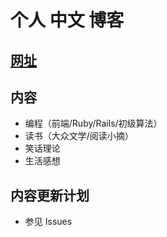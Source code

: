 # 个人 中文 博客

## [网址](https://judes.me)

## 内容
- 编程（前端/Ruby/Rails/初级算法）
- 读书（大众文学/阅读小摘）
- 笑话理论
- 生活感想

## 内容更新计划
- 参见 Issues 